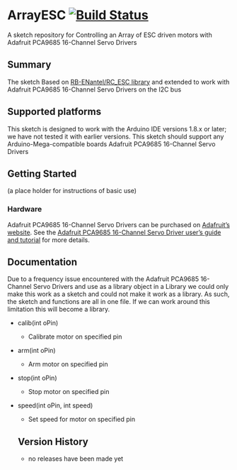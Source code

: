 # ArrayESC  [![Build Status](https://travis-ci.com/FireCastLabs/ArrayESC.svg?branch=master)](https://travis-ci.com/FireCastLabs/ArrayESC)

A sketch repository for Controlling an Array of ESC driven motors with Adafruit PCA9685 16-Channel Servo Drivers

## Summary
The sketch Based on [RB-ENantel/RC_ESC library](https://github.com/RB-ENantel/RC_ESC) and extended to work with Adafruit PCA9685 16-Channel Servo Drivers on the I2C bus

## Supported platforms

This sketch is designed to work with the Arduino IDE versions 1.8.x or later; we have not tested it with earlier versions.  This sketch should support any Arduino-Mega-compatible boards Adafruit PCA9685 16-Channel Servo Drivers

## Getting Started
(a place holder for instructions of basic use)

### Hardware

Adafruit PCA9685 16-Channel Servo Drivers can be purchased on [Adafruit’s website](https://www.adafruit.com/product/815). See the [Adafruit PCA9685 16-Channel Servo Driver user’s guide and tutorial](https://learn.adafruit.com/16-channel-pwm-servo-driver/overview) for more details.

## Documentation

Due to a frequency issue encountered with the Adafruit PCA9685 16-Channel Servo Drivers and use as a library object in a Library we could only make this work as a sketch and could not make it work as a library. As such, the sketch and functions are all in one file. If we can work around this limitation this will become a library. 

- calib(int oPin)
  - Calibrate motor on specified pin
- arm(int oPin)
  - Arm motor on specified pin
- stop(int oPin)
  - Stop motor on specified pin
- speed(int oPin, int speed)
  - Set speed for motor on specified pin
  
  ## Version History
  - no releases have been made yet
